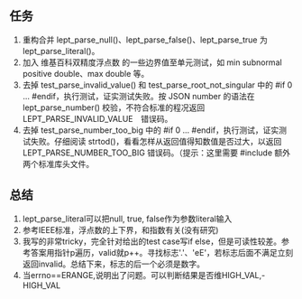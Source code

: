 ## 任务
1. 重构合并 lept_parse_null()、lept_parse_false()、lept_parse_true 为 lept_parse_literal()。
2. 加入 维基百科双精度浮点数 的一些边界值至单元测试，如 min subnormal positive double、max double 等。
3. 去掉 test_parse_invalid_value() 和 test_parse_root_not_singular 中的 #if 0 ... #endif，执行测试，证实测试失败。按 JSON number 的语法在 lept_parse_number() 校验，不符合标准的程况返回LEPT_PARSE_INVALID_VALUE　错误码。
4. 去掉 test_parse_number_too_big 中的 #if 0 ... #endif，执行测试，证实测试失败。仔细阅读 strtod()，看看怎样从返回值得知数值是否过大，以返回 LEPT_PARSE_NUMBER_TOO_BIG 错误码。（提示：这里需要 #include 额外两个标准库头文件。

## 总结
1. lept_parse_literal可以把null, true, false作为参数literal输入
2. 参考IEEE标准，浮点数的上下界，和指数有关(没有研究)
3. 我写的非常tricky，完全针对给出的test case写if else，但是可读性较差。参考答案用指针p遍历，valid就p++。寻找标志'.'、'eE'，若标志后面不满足立刻返回invalid。总结下来，标志的后一个必须是数字。
4. 当errno==ERANGE,说明出了问题。可以判断结果是否维HIGH_VAL,-HIGH_VAL
